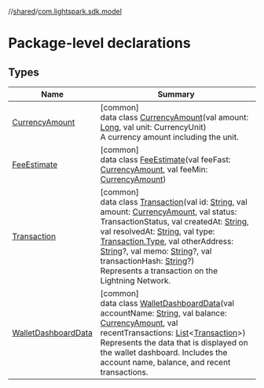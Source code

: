 //[shared](../../index.md)/[com.lightspark.sdk.model](index.md)

# Package-level declarations

## Types

| Name | Summary |
|---|---|
| [CurrencyAmount](-currency-amount/index.md) | [common]<br>data class [CurrencyAmount](-currency-amount/index.md)(val amount: [Long](https://kotlinlang.org/api/latest/jvm/stdlib/kotlin/-long/index.html), val unit: CurrencyUnit)<br>A currency amount including the unit. |
| [FeeEstimate](-fee-estimate/index.md) | [common]<br>data class [FeeEstimate](-fee-estimate/index.md)(val feeFast: [CurrencyAmount](-currency-amount/index.md), val feeMin: [CurrencyAmount](-currency-amount/index.md)) |
| [Transaction](-transaction/index.md) | [common]<br>data class [Transaction](-transaction/index.md)(val id: [String](https://kotlinlang.org/api/latest/jvm/stdlib/kotlin/-string/index.html), val amount: [CurrencyAmount](-currency-amount/index.md), val status: TransactionStatus, val createdAt: [String](https://kotlinlang.org/api/latest/jvm/stdlib/kotlin/-string/index.html), val resolvedAt: [String](https://kotlinlang.org/api/latest/jvm/stdlib/kotlin/-string/index.html), val type: [Transaction.Type](-transaction/-type/index.md), val otherAddress: [String](https://kotlinlang.org/api/latest/jvm/stdlib/kotlin/-string/index.html)?, val memo: [String](https://kotlinlang.org/api/latest/jvm/stdlib/kotlin/-string/index.html)?, val transactionHash: [String](https://kotlinlang.org/api/latest/jvm/stdlib/kotlin/-string/index.html)?)<br>Represents a transaction on the Lightning Network. |
| [WalletDashboardData](-wallet-dashboard-data/index.md) | [common]<br>data class [WalletDashboardData](-wallet-dashboard-data/index.md)(val accountName: [String](https://kotlinlang.org/api/latest/jvm/stdlib/kotlin/-string/index.html), val balance: [CurrencyAmount](-currency-amount/index.md), val recentTransactions: [List](https://kotlinlang.org/api/latest/jvm/stdlib/kotlin.collections/-list/index.html)&lt;[Transaction](-transaction/index.md)&gt;)<br>Represents the data that is displayed on the wallet dashboard. Includes the account name, balance, and recent transactions. |
